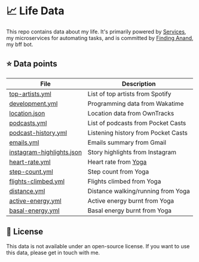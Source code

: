 # 📈 Life Data

This repo contains data about my life. It's primarily powered by [Services](https://github.com/AnandChowdhary/services), my microservices for automating tasks, and is committed by [Finding Anand](https://github.com/FindingAnand), my bff bot.

## ⭐ Data points

| File | Description |
| ---- | ----------- |
| [top-artists.yml](./top-artists.yml) | List of top artists from Spotify |
| [development.yml](./development.yml) | Programming data from Wakatime |
| [location.json](./location.json) | Location data from OwnTracks |
| [podcasts.yml](./podcasts.yml) | List of podcasts from Pocket Casts |
| [podcast-history.yml](./podcast-history.yml) | Listening history from Pocket Casts |
| [emails.yml](./emails.yml) | Emails summary from Gmail |
| [instagram-highlights.json](./instagram-highlights.json) | Story highlights from Instagram |
| [heart-rate.yml](./heart-rate.yml) | Heart rate from [Yoga](https://github.com/AnandChowdhary/yoga) |
| [step-count.yml](./step-count.yml) | Step count from Yoga |
| [flights-climbed.yml](./flights-climbed.yml) | Flights climbed from Yoga |
| [distance.yml](./distance.yml) | Distance walking/running from Yoga |
| [active-energy.yml](./active-energy.yml) | Active energy burnt from Yoga |
| [basal-energy.yml](./basal-energy.yml) | Basal energy burnt from Yoga |

## 📄 License

This data is not available under an open-source license. If you want to use this data, please get in touch with me.

